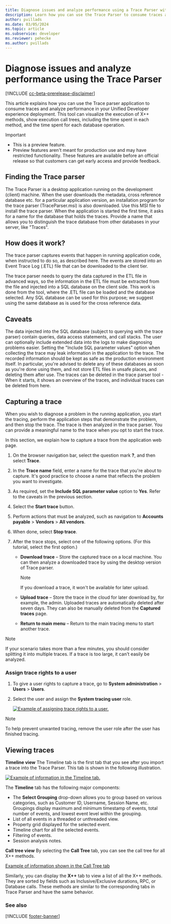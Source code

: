```yaml
---
title: Diagnose issues and analyze performance using a Trace Parser with the Unified Development Experience.
description: Learn how you can use the Trace Parser to consume traces and analyze performance in your deployment from your Unified Developer Experience.
author: pvillads
ms.date: 03/05/2024
ms.topic: article
ms.subservice: developer
ms.reviewer: pehecke
ms.author: pvillads
---
```


# Diagnose issues and analyze performance using the Trace Parser

[!INCLUDE [cc-beta-prerelease-disclaimer](../../includes/cc-beta-prerelease-disclaimer.md)]

This article explains how you can use the Trace parser application to consume traces and analyze performance in your Unified Developer experience deployment. This tool can  visualize the execution of X++ methods, show execution call trees, including the time spent in each method, and the time spent for each database operation.

> [!IMPORTANT]
>
> - This is a preview feature.
> - Preview features aren't meant for production use and may have restricted functionality. These features are available before an official release so that customers can get early access and provide feedback.

## Finding the Trace parser

The Trace Parser is a desktop application running on the development (client) machine. When the user downloads the metadata, cross reference database etc. for a particular application version, an installation program for the trace parser (TraceParser.msi) is also downloaded. Use this MSI file to install the trace parser. When the application is started the first time, it asks for a name for the database that holds the traces. Provide a name that allows you to distinguish the trace database from other databases in your server, like "Traces".

## How does it work?

The trace parser captures events that happen in running application code, when instructed to do so, as described here. The events are stored into an Event Trace Log (.ETL) file that can be downloaded to the client tier.

The trace parser needs to query the data captured in the ETL file in advanced ways, so the information in the ETL file must be extracted from the file and injected into a SQL database on the client side. This work is done from the tool, where the .ETL file can be loaded and the database selected. Any SQL database can be used for this purpose; we suggest using the same database as is used for the cross reference data.

## Caveats

The data injected into the SQL database (subject to querying with the trace parser) contain queries, data access statements, and call stacks. The user can optionally include extended data into the logs to make diagnosing problems easier. Setting the "Include SQL parameter values" option when collecting the trace may leak information in the application to the trace. The recorded information should be kept as safe as the production environment itself. In particular, you're advised to delete any of these databases as soon as you're done using them, and not store ETL files in unsafe places, and deleting them after use. The traces can be deleted in the trace parser tool - When it starts, it shows an overview of the traces, and individual traces can be deleted from here.

## Capturing a trace

When you wish to diagnose a problem in the running application, you start the tracing, perform the application steps that demonstrate the problem, and then stop the trace. The trace is then analyzed in the trace parser. You can provide a meaningful name to the trace when you opt to start the trace.

In this section, we explain how to capture a trace from the application web page.

1. On the browser navigation bar, select the question mark **?**, and then select **Trace**.
2. In the **Trace name** field, enter a name for the trace that you're about to capture. It's good practice to choose a name that reflects the problem you want to investigate.
3. As required, set the **Include SQL parameter value** option to **Yes**. Refer to the caveats in the previous section.
4. Select the **Start trace** button.
5. Perform actions that must be analyzed, such as navigation to **Accounts payable** \> **Vendors** \> **All vendors**.
6. When done, select **Stop trace**.
7. After the trace stops, select one of the following options. (For this tutorial, select the first option.)

    - **Download trace** – Store the captured trace on a local machine. You can then analyze a downloaded trace by using the desktop version of Trace parser.

        > [!NOTE]
        > If you download a trace, it won't be available for later upload.

    - **Upload trace** – Store the trace in the cloud for later download by, for example, the admin. Uploaded traces are automatically deleted after seven days. They can also be manually deleted from the **Captured traces** page.
    - **Return to main menu** – Return to the main tracing menu to start another trace.

> [!NOTE]
> If your scenario takes more than a few minutes, you should consider splitting it into multiple traces. If a trace is too large, it can't easily be analyzed.

### Assign trace rights to a user

1. To give a user rights to capture a trace, go to **System administration** \> **Users** \> **Users**.
2. Select the user and assign the **System tracing user** role.

    [![Example of assigning trace rights to a user.](./media/trace2-284x300.jpg)](./media/trace2.jpg)

> [!NOTE]
> To help prevent unwanted tracing, remove the user role after the user has finished tracing.

## Viewing traces

**Timeline view** The Timeline tab is the first tab that you see after you import a trace into the Trace Parser. This tab is shown in the following illustration.

[![Example of information in the Timeline tab.](./media/2_desktop.png)](./media/2_desktop.png)

The **Timeline** tab has the following major components:

- The **Select Grouping** drop-down allows you to group based on various categories, such as Customer ID, Username, Session Name, etc. Groupings display maximum and minimum timestamp of events, total number of events, and lowest event level within the grouping.
- List of all events in a threaded or unthreaded view.
- Property grid displayed for the selected event.
- Timeline chart for all the selected events.
- Filtering of events.
- Session analysis notes.

**Call tree view** By selecting the **Call Tree** tab, you can see the call tree for all X++ methods.

[Example of information shown in the Call Tree tab](./media/3_desktop.png)

Similarly, you can display the **X++** tab to view a list of all the X++ methods. They are sorted by fields such as Inclusive/Exclusive durations, RPC, or Database calls. These methods are similar to the corresponding tabs in Trace Parser and have the same behavior.

### See also

[!INCLUDE [footer-banner](../../includes/footer-banner.md)]
